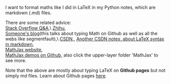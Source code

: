 I want to format maths like I did in LaTeX in my Python notes, which are markdown (.md) files. 

There are some related advice:\
[Stack Overflow Q&A](https://stackoverflow.com/questions/26275645/how-to-support-latex-in-github-pages),\\
[Zhihu](https://zhuanlan.zhihu.com/p/36302775),\
[Someone's blog](https://segmentfault.com/a/1190000019359797)(this talks about typing Math on Github as well as all the webs like segmentfault),\ 
[CSDN](https://blog.csdn.net/David_Han008/article/details/78343836),\,
[Another CSDN notes, about LaTeX syntax in markdown](https://blog.csdn.net/weixin_44544923/article/details/97375111?utm_medium=distribute.pc_feed_404.none-task-blog-BlogCommendFromBaidu-2.nonecase&depth_1-utm_source=distribute.pc_feed_404.none-task-blog-BlogCommendFromBaidu-2.nonecas),\
[MathJax website](https://www.mathjax.org/#docs),\
[MathJax demos on Github](https://github.com/mathjax/MathJax-demos-web), also click the upper-layer folder 'MathJax' to see more.

Note that the above are mostly about typing LaTeX on __Github pages__ but not simply md files. Learn about Github pages [here](https://docs.github.com/en/github/working-with-github-pages).
